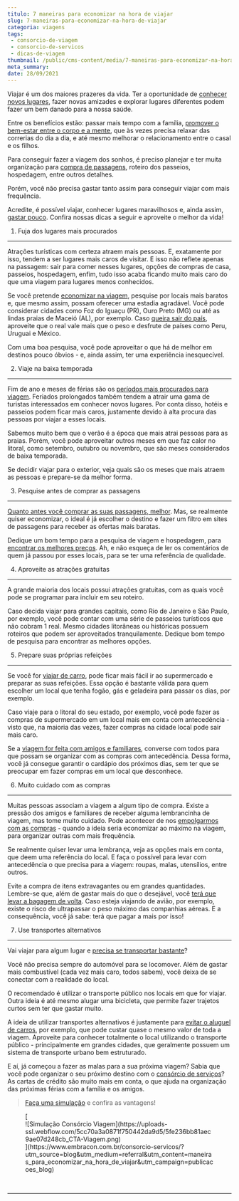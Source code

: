 ```yaml
---
titulo: 7 maneiras para economizar na hora de viajar
slug: 7-maneiras-para-economizar-na-hora-de-viajar
categoria: viagens
tags:
 - consorcio-de-viagem
 - consorcio-de-servicos
 - dicas-de-viagem
thumbnail: /public/cms-content/media/7-maneiras-para-economizar-na-hora-de-viajar.jpg
meta_summary: 
date: 28/09/2021
---
```

Viajar é um dos maiores prazeres da vida. Ter a oportunidade de [conhecer novos lugares](https://www.embracon.com.br/blog/3-lugares-incriveis-para-viajar-de-carro), fazer novas amizades e explorar lugares diferentes podem fazer um bem danado para a nossa saúde.

Entre os benefícios estão: passar mais tempo com a família, [promover o bem-estar entre o corpo e a mente](https://www.embracon.com.br/blog/4-coisas-que-voce-precisa-fazer-se-quiser-viajar-todo-ano), que às vezes precisa relaxar das correrias do dia a dia, e até mesmo melhorar o relacionamento entre o casal e os filhos.

Para conseguir fazer a viagem dos sonhos, é preciso planejar e ter muita organização para [compra de passagens](https://www.embracon.com.br/blog/4-dicas-na-hora-de-comprar-passagens-aereas), roteiro dos passeios, hospedagem, entre outros detalhes.

Porém, você não precisa gastar tanto assim para conseguir viajar com mais frequência.

Acredite, é possível viajar, conhecer lugares maravilhosos e, ainda assim, [gastar pouco](https://www.embracon.com.br/blog/viagem-economica-confira-nossas-dicas-para-viajar-com-pouco-dinheiro). Confira nossas dicas a seguir e aproveite o melhor da vida!

1. Fuja dos lugares mais procurados
-----------------------------------

Atrações turísticas com certeza atraem mais pessoas. E, exatamente por isso, tendem a ser lugares mais caros de visitar. E isso não reflete apenas na passagem: sair para comer nesses lugares, opções de compras de casa, passeios, hospedagem, enfim, tudo isso acaba ficando muito mais caro do que uma viagem para lugares menos conhecidos.

Se você pretende [economizar na viagem](https://www.embracon.com.br/blog/jeitos-criativos-de-economizar-dinheiro-para-viajar), pesquise por locais mais baratos e, que mesmo assim, possam oferecer uma estadia agradável. Você pode considerar cidades como Foz do Iguaçu (PR), Ouro Preto (MG) ou até as lindas praias de Maceió (AL), por exemplo. Caso [queira sair do país](https://www.embracon.com.br/blog/6-dicas-para-se-planejar-a-sua-primeira-viagem-internacional), aproveite que o real vale mais que o peso e desfrute de países como Peru, Uruguai e México.

Com uma boa pesquisa, você pode aproveitar o que há de melhor em destinos pouco óbvios - e, ainda assim, ter uma experiência inesquecível.

2. Viaje na baixa temporada
---------------------------

Fim de ano e meses de férias são os [períodos mais procurados para viagem](https://www.embracon.com.br/blog/5-dicas-para-economizar-e-viajar-na-alta-temporada). Feriados prolongados também tendem a atrair uma gama de turistas interessados em conhecer novos lugares. Por conta disso, hotéis e passeios podem ficar mais caros, justamente devido à alta procura das pessoas por viajar a esses locais.

Sabemos muito bem que o verão é a época que mais atrai pessoas para as praias. Porém, você pode aproveitar outros meses em que faz calor no litoral, como setembro, outubro ou novembro, que são meses considerados de baixa temporada.

Se decidir viajar para o exterior, veja quais são os meses que mais atraem as pessoas e prepare-se da melhor forma.

3. Pesquise antes de comprar as passagens
-----------------------------------------

[Quanto antes você comprar as suas passagens, melhor](https://www.embracon.com.br/blog/quer-saber-como-organizar-uma-viagem-aqui-esta-o-passo-a-passo). Mas, se realmente quiser economizar, o ideal é já escolher o destino e fazer um filtro em sites de passagens para receber as ofertas mais baratas.

Dedique um bom tempo para a pesquisa de viagem e hospedagem, para [encontrar os melhores preços](https://www.embracon.com.br/blog/7-dicas-de-como-economizar-na-passagem-de-aviao). Ah, e não esqueça de ler os comentários de quem já passou por esses locais, para se ter uma referência de qualidade.

4. Aproveite as atrações gratuitas
----------------------------------

A grande maioria dos locais possui atrações gratuitas, com as quais você pode se programar para incluir em seu roteiro.

Caso decida viajar para grandes capitais, como Rio de Janeiro e São Paulo, por exemplo, você pode contar com uma série de passeios turísticos que não cobram 1 real. Mesmo cidades litorâneas ou históricas possuem roteiros que podem ser aproveitados tranquilamente. Dedique bom tempo de pesquisa para encontrar as melhores opções.

5. Prepare suas próprias refeições
----------------------------------

Se você for [viajar de carro](https://www.embracon.com.br/blog/3-lugares-incriveis-para-viajar-de-carro), pode ficar mais fácil ir ao supermercado e preparar as suas refeições. Essa opção é bastante válida para quem escolher um local que tenha fogão, gás e geladeira para passar os dias, por exemplo.

Caso viaje para o litoral do seu estado, por exemplo, você pode fazer as compras de supermercado em um local mais em conta com antecedência - visto que, na maioria das vezes, fazer compras na cidade local pode sair mais caro.

Se a [viagem for feita com amigos e familiares](https://www.embracon.com.br/blog/como-escolher-um-destino-de-ferias-com-a-familia-confira-aqui), converse com todos para que possam se organizar com as compras com antecedência. Dessa forma, você já consegue garantir o cardápio dos próximos dias, sem ter que se preocupar em fazer compras em um local que desconhece.

6. Muito cuidado com as compras
-------------------------------

Muitas pessoas associam a viagem a algum tipo de compra. Existe a pressão dos amigos e familiares de receber alguma lembrancinha de viagem, mas tome muito cuidado. Pode acontecer de nos [empolgarmos com as compras](https://www.embracon.com.br/blog/10-importantes-dicas-para-economizar-nas-compras-de-casa) - quando a ideia seria economizar ao máximo na viagem, para organizar outras com mais frequência.

Se realmente quiser levar uma lembrança, veja as opções mais em conta, que deem uma referência do local. E faça o possível para levar com antecedência o que precisa para a viagem: roupas, malas, utensílios, entre outros.

Evite a compra de itens extravagantes ou em grandes quantidades. Lembre-se que, além de gastar mais do que o desejável, você [terá que levar a bagagem de volta](https://www.embracon.com.br/blog/saiba-o-que-fazer-antes-e-durante-um-voo-longo). Caso esteja viajando de avião, por exemplo, existe o risco de ultrapassar o peso máximo das companhias aéreas. E a consequência, você já sabe: terá que pagar a mais por isso!

7. Use transportes alternativos
-------------------------------

Vai viajar para algum lugar e [precisa se transportar bastante](https://www.embracon.com.br/blog/saiba-como-montar-um-roteiro-de-viagem-em-7-passos)?

Você não precisa sempre do automóvel para se locomover. Além de gastar mais combustível (cada vez mais caro, todos sabem), você deixa de se conectar com a realidade do local.

O recomendado é utilizar o transporte público nos locais em que for viajar. Outra ideia é até mesmo alugar uma bicicleta, que permite fazer trajetos curtos sem ter que gastar muito.

A ideia de utilizar transportes alternativos é justamente para [evitar o aluguel de carros](https://www.embracon.com.br/blog/5-formas-de-pagamento-de-um-carro), por exemplo, que pode custar quase o mesmo valor de toda a viagem. Aproveite para conhecer totalmente o local utilizando o transporte público - principalmente em grandes cidades, que geralmente possuem um sistema de transporte urbano bem estruturado.

E aí, já começou a fazer as malas para a sua próxima viagem? Sabia que você pode organizar o seu próximo destino com o [consórcio de serviços](https://www.embracon.com.br/blog/conheca-os-principais-consorcios-de-servicos-embracon)? As cartas de crédito são muito mais em conta, o que ajuda na organização das próximas férias com a família e os amigos.

> [Faça uma simulação](https://www.embracon.com.br/consorcio-servicos/?utm_source=blog&utm_medium=referral&utm_content=maneiras_para_economizar_na_hora_de_viajar&utm_campaign=publicacoes_blog) e confira as vantagens!

<figure class="w-richtext-figure-type-image w-richtext-align-center">[<div>![Simulação Consórcio Viagem](https://uploads-ssl.webflow.com/5cc70a3a0871f750442da9d5/5fe236bb81aec9ae07d248cb_CTA-Viagem.png)</div>](https://www.embracon.com.br/consorcio-servicos/?utm_source=blog&utm_medium=referral&utm_content=maneiras_para_economizar_na_hora_de_viajar&utm_campaign=publicacoes_blog)</figure>‍  

----
